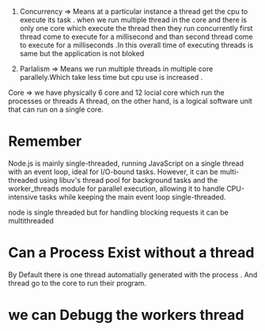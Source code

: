 1. Concurrency => Means at a particular instance a thread get the cpu to execute its task . when we run multiple thread in the core and there is only one core which execute the thread then they run concurrently first thread come to execute for a millisecond and than second thread come to execute for a milliseconds .In this overall time of executing threads is same but the application is not bloked 

2. Parlalism => Means we run multiple threads in multiple core parallely.Which take less time but cpu use is increased .

Core => we have physically 6 core and 12 locial core which run the processes or threads 
A thread, on the other hand, is a logical software unit that can run on a single core.



# Remember
Node.js is mainly single-threaded, running JavaScript on a single thread with an event loop, ideal for I/O-bound tasks. However, it can be multi-threaded using libuv's thread pool for background tasks and the worker_threads module for parallel execution, allowing it to handle CPU-intensive tasks while keeping the main event loop single-threaded.

node is single threaded but for handling blocking requests it can be multithreaded


# Can a Process Exist without a thread
By Default there is one thread automatially generated with the process . And thread go to the core to run their program. 

# we can Debugg the workers thread 